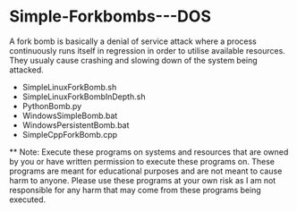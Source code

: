 # Simple-Forkbombs---DOS
A fork bomb is basically a denial of service attack where a process continuously runs itself in regression in order to utilise available resources. They usualy cause crashing and slowing down of the system being attacked.

- SimpleLinuxForkBomb.sh
- SimpleLinuxForkBombInDepth.sh
- PythonBomb.py
- WindowsSimpleBomb.bat 
- WindowsPersistentBomb.bat
- SimpleCppForkBomb.cpp


















** Note: Execute these programs on systems and resources that are owned by you or have written permission to execute these programs on. These programs are meant for educational purposes and are not meant to cause harm to anyone. Please use these programs at your own risk as I am not responsible for any harm that may come from these programs being executed.